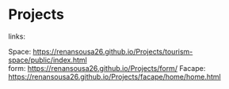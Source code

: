 # Projects

links:

Space: https://renansousa26.github.io/Projects/tourism-space/public/index.html </br>
form: https://renansousa26.github.io/Projects/form/
Facape: https://renansousa26.github.io/Projects/facape/home/home.html
